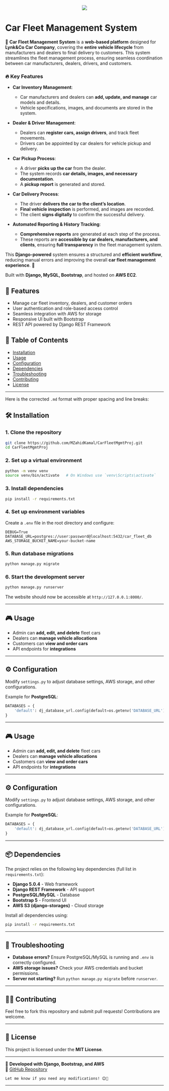 <div align="center">
  <img src="https://res.cloudinary.com/dxh2iyxjs/image/upload/v1739023522/Car_Fleet_Management_System_dsyg1i.jpg"  />
</div>

# Car Fleet Management System

🚗 **Car Fleet Management System** is a **web-based platform** designed for **Lynk&Co Car Company**, covering the **entire vehicle lifecycle** from manufacturers and dealers to final delivery to customers. This system streamlines the fleet management process, ensuring seamless coordination between car manufacturers, dealers, drivers, and customers.

### 🔥 Key Features  
- **Car Inventory Management**:  
  - Car manufacturers and dealers can **add, update, and manage** car models and details.  
  - Vehicle specifications, images, and documents are stored in the system.  

- **Dealer & Driver Management**:  
  - Dealers can **register cars, assign drivers**, and track fleet movements.  
  - Drivers can be appointed by car dealers for vehicle pickup and delivery.  

- **Car Pickup Process**:  
  - A driver **picks up the car** from the dealer.  
  - The system records **car details, images, and necessary documentation**.  
  - A **pickup report** is generated and stored.  

- **Car Delivery Process**:  
  - The driver **delivers the car to the client’s location**.  
  - **Final vehicle inspection** is performed, and images are recorded.  
  - The client **signs digitally** to confirm the successful delivery.  

- **Automated Reporting & History Tracking**:  
  - **Comprehensive reports** are generated at each step of the process.  
  - These reports are **accessible by car dealers, manufacturers, and clients**, ensuring **full transparency** in the fleet management system.  

This **Django-powered** system ensures a structured and **efficient workflow**, reducing manual errors and improving the overall **car fleet management experience**. 🚀  
  

Built with **Django, MySQL, Bootstrap**, and hosted on **AWS EC2**.

## 🚀 Features
- Manage car fleet inventory, dealers, and customer orders  
- User authentication and role-based access control  
- Seamless integration with AWS for storage  
- Responsive UI built with Bootstrap  
- REST API powered by Django REST Framework  

## 📑 Table of Contents
- [Installation](#installation)  
- [Usage](#usage)  
- [Configuration](#configuration)  
- [Dependencies](#dependencies)  
- [Troubleshooting](#troubleshooting)  
- [Contributing](#contributing)  
- [License](#license)  

---

Here is the corrected `.md` format with proper spacing and line breaks:


## 🛠 Installation

### 1. Clone the repository
```bash
git clone https://github.com/MZahidKamal/CarFleetMgmtProj.git
cd CarFleetMgmtProj
````

### 2. Set up a virtual environment

```bash
python -m venv venv
source venv/bin/activate   # On Windows use `venv\Scripts\activate`
```

### 3. Install dependencies

```bash
pip install -r requirements.txt
```

### 4. Set up environment variables

Create a `.env` file in the root directory and configure:

```plaintext
DEBUG=True
DATABASE_URL=postgres://user:password@localhost:5432/car_fleet_db
AWS_STORAGE_BUCKET_NAME=your-bucket-name
```

### 5. Run database migrations

```bash
python manage.py migrate
```

### 6. Start the development server

```bash
python manage.py runserver
```

The website should now be accessible at `http://127.0.0.1:8000/`.

---

## 🎮 Usage

- Admin can **add, edit, and delete** fleet cars
- Dealers can **manage vehicle allocations**
- Customers can **view and order cars**
- API endpoints for **integrations**

---

## ⚙️ Configuration

Modify `settings.py` to adjust database settings, AWS storage, and other configurations.

Example for **PostgreSQL**:

```python
DATABASES = {
    'default': dj_database_url.config(default=os.getenv('DATABASE_URL'))
}
```


---

## 🎮 Usage

- Admin can **add, edit, and delete** fleet cars
- Dealers can **manage vehicle allocations**
- Customers can **view and order cars**
- API endpoints for **integrations**

---

## ⚙️ Configuration

Modify `settings.py` to adjust database settings, AWS storage, and other configurations.

Example for **PostgreSQL**:

```python
DATABASES = {
    'default': dj_database_url.config(default=os.getenv('DATABASE_URL'))
}
```

---

## 📦 Dependencies

The project relies on the following key dependencies (full list in `requirements.txt`):

- **Django 5.0.4** - Web framework
- **Django REST Framework** - API support
- **PostgreSQL/MySQL** - Database
- **Bootstrap 5** - Frontend UI
- **AWS S3 (django-storages)** - Cloud storage

Install all dependencies using:

```bash
pip install -r requirements.txt
```

---

## 🔧 Troubleshooting

- **Database errors?** Ensure PostgreSQL/MySQL is running and `.env` is correctly configured.
- **AWS storage issues?** Check your AWS credentials and bucket permissions.
- **Server not starting?** Run `python manage.py migrate` before `runserver`.

---

## 👨‍💻 Contributing

Feel free to fork this repository and submit pull requests! Contributions are welcome.

---

## 📜 License

This project is licensed under the **MIT License**.

---

🚀 **Developed with Django, Bootstrap, and AWS**  
🔗 [GitHub Repository](https://github.com/MZahidKamal/CarFleetMgmtProj)

```
Let me know if you need any modifications! 😊🚀
```

---

